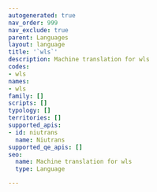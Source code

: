 ```yaml
---
autogenerated: true
nav_order: 999
nav_exclude: true
parent: Languages
layout: language
title: '`wls`'
description: Machine translation for wls
codes:
- wls
names:
- wls
family: []
scripts: []
typology: []
territories: []
supported_apis:
- id: niutrans
  name: Niutrans
supported_qe_apis: []
seo:
  name: Machine translation for wls
  type: Language

---
```


